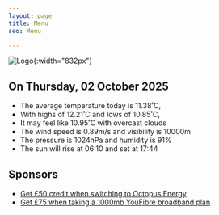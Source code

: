 ```yaml
---
layout: page
title: Menu
seo: Menu

---
```


![Logo](/images/logo.jpg){:width="832px"}

<!-- weather_marker starts -->
## On Thursday, 02 October 2025

- The average temperature today is 11.38˚C,
- With highs of 12.21˚C and lows of 10.85˚C,
- It may feel like 10.95˚C with overcast clouds
- The wind speed is 0.89m/s and visibility is 10000m
- The pressure is 1024hPa and humidity is 91%
- The sun will rise at 06:10 and set at 17:44

<!-- weather_marker ends -->

## Sponsors

- [Get £50 credit when switching to Octopus Energy](https://bit.ly/3oD1nnS)
- [Get £75 when taking a 1000mb YouFibre broadband plan](https://aklam.io/91zWhU?)
